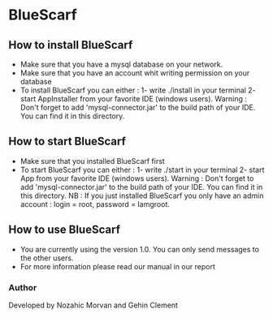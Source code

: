 # **BlueScarf**

## **How to install BlueScarf**

* Make sure that you have a mysql database on your network.
* Make sure that you have an account whit writing permission on your database
* To install BlueScarf you can either : 1- write ./install in your terminal
                                       2- start AppInstaller from your favorite IDE (windows users). Warning : Don't forget to add 'mysql-connector.jar' to the build path of your IDE. You can find it in this directory.

## **How to start BlueScarf**

* Make sure that you installed BlueScarf first
* To start BlueScarf you can either : 1- write ./start in your terminal
                                     2- start App from your favorite IDE (windows users). Warning : Don't forget to add 'mysql-connector.jar' to the build path of your IDE. You can find it in this directory.
NB : If you just installed BlueScarf you only have an admin account : login = root, password = Iamgroot.

## **How to use BlueScarf**

* You are currently using the version 1.0. You can only send messages to the other users.
* For more information please read our manual in our report

### Author

Developed by Nozahic Morvan and Gehin Clement
